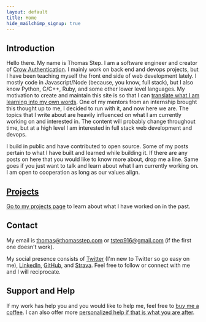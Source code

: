 ```yaml
---
layout: default
title: Home
hide_mailchimp_signup: true
---
```


## Introduction

Hello there. My name is Thomas Step. I am a software engineer and creator of [Crow Authentication](https://crowauth.com/). I mainly work on back end and devops projects, but I have been teaching myself the front end side of web development lately. I mostly code in Javascript/Node (because, you know, full stack), but I also know Python, C/C++, Ruby, and some other lower level languages. My motivation to create and maintain this site is so that I can [translate what I am learning into my own words](https://twitter.com/swyx/status/1009174159690264579). One of my mentors from an internship brought this thought up to me, I decided to run with it, and now here we are. The topics that I write about are heavily influenced on what I am currently working on and interested in. The content will probably change throughout time, but at a high level I am interested in full stack web development and devops.

I build in public and have contributed to open source. Some of my posts pertain to what I have built and learned while building it. If there are any posts on here that you would like to know more about, drop me a line. Same goes if you just want to talk and learn about what I am currently working on. I am open to cooperation as long as our values align.

## [Projects](/projects)

[Go to my projects page](/projects) to learn about what I have worked on in the past.

## Contact

My email is thomas@thomasstep.com or tstep916@gmail.com (if the first one doesn't work).

My social presence consists of [Twitter](https://twitter.com/tr33b3ard) (I'm new to Twitter so go easy on me), [LinkedIn](https://www.linkedin.com/in/thomasstep/), [GitHub](https://github.com/thomasstep), and [Strava](https://www.strava.com/athletes/50851495). Feel free to follow or connect with me and I will reciprocate.

## Support and Help

If my work has help you and you would like to help me, feel free to [buy me a coffee](https://www.buymeacoffee.com/thomasstep). I can also offer more [personalized help if that is what you are after](https://www.buymeacoffee.com/thomasstep/e/41426).